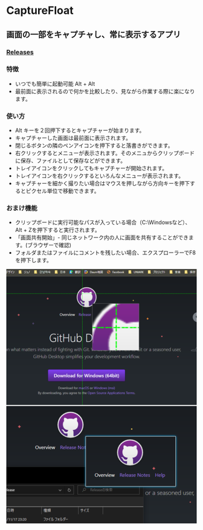 # CaptureFloat

## 画面の一部をキャプチャし、常に表示するアプリ 

### [Releases](https://github.com/HandaJun/CaptureFloat/releases)

### 特徴
* いつでも簡単に起動可能 Alt + Alt
* 最前面に表示されるので何かを比較したり、見ながら作業する際に楽になります。

### 使い方
* Alt キーを２回押下するとキャプチャーが始まります。
* キャプチャーした画面は最前面に表示されます。
* 閉じるボタンの隣のペンアイコンを押下すると落書きができます。
* 右クリックするとメニューが表示されます。そのメニュからクリップボードに保存、ファイルとして保存などができます。
* トレイアイコンをクリックしてもキャプチャーが開始されます。
* トレイアイコンを右クリックするといろんなメニューが表示されます。
* キャプチャーを細かく撮りたい場合はマウスを押しながら方向キーを押下するとピクセル単位で移動できます。

### おまけ機能
* クリップボードに実行可能なパスが入っている場合（C:\Windowsなど）、Alt + Zを押下すると実行されます。
* 「画面共有開始」- 同じネットワーク内の人に画面を共有することができます。(ブラウザーで確認)
* フォルダまたはファイルにコメントを残したい場合、エクスプローラーでF8を押下します。

![Sample1](https://github.com/HandaJun/CaptureFloat/blob/main/sample/Sample1.png)
![Sample3](https://github.com/HandaJun/CaptureFloat/blob/main/sample/Sample3.png)
